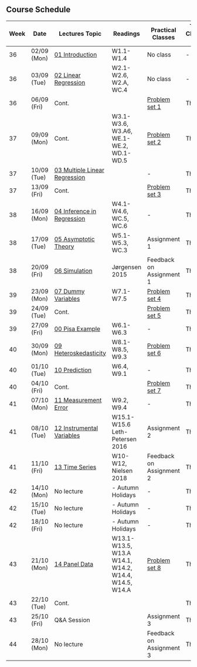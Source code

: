 ## Course Schedule
| Week | Date       | Lectures Topic                             | Readings                                          | Practical Classes           | TA Class 1 | TA Class 2 |
|------|------------|--------------------------------------------|--------------------------------------------------|-----------------------------|------------|------------|
| 36   | 02/09 (Mon)| [01 Introduction](1_lectures/01_intro)     | W1.1-W1.4                                         | No class                   | -          | -          |
| 36   | 03/09 (Tue)| [02 Linear Regression](1_lectures/02_slr)  | W2.1-W2.6, W2.A, WC.4                             | No class                   | -          | -          |
| 36   | 06/09 (Fri)| Cont.                                      |                                                   | [Problem set 1](2_class/PS1_EngelCurves)| Thor       | Daniel     |
| 37   | 09/09 (Mon)| Cont.                                      | W3.1-W3.6, W3.A6, <br>WE.1-WE.2, WD.1-WD.5        | [Problem set 2](2_class/PS2_EngelCurves)          | Thor       | Pedro      |
| 37   | 10/09 (Tue)| [03 Multiple Linear Regression](1_lectures/03_mlr) |                                           | -                           | Thor       | Pedro      |
| 37   | 13/09 (Fri)| Cont.                                      |                                                  | [Problem set 3](2_class/PS3_Growth)          | Thor       | Daniel     |
| 38   | 16/09 (Mon)| [04 Inference in Regression](1_lectures/04_inference)| W4.1-W4.6, WC.5, WC.6                        | -                           | Thor       | Pedro      |
| 38   | 17/09 (Tue)| [05 Asymptotic Theory](1_lectures/05_asymptotics)| W5.1-W5.3, WC.3                               | Assignment 1                | Thor       | Pedro      |
| 38   | 20/09 (Fri)| [06 Simulation](1_lectures/06_simulation)  | Jørgensen 2015                                   | Feedback on Assignment 1    | Thor       | Daniel     |
| 39   | 23/09 (Mon)| [07 Dummy Variables](1_lectures/07_dummyvars)| W7.1-W7.5                                      | [Problem set 4](2_class/PS4_MonteCarlo)          | Thor       | Pedro      |
| 39   | 24/09 (Tue)| Cont.                                      |                                                   | [Problem set 5](2_class/PS5_Growth)          | Thor       | Pedro      |
| 39   | 27/09 (Fri)| [00 Pisa Example](1_lectures/08_pisa)      |  W6.1-W6.3                                               | -                           | Thor       | Daniel     |
| 40   | 30/09 (Mon)| [09 Heteroskedasticity](1_lectures/09_heteroskedasticity)| W8.1-W8.5, W9.3                            | [Problem set 6](2_class/PS6_Hedonic)          | Thor       | Pedro      |
| 40   | 01/10 (Tue)| [10 Prediction](10_prediction)             | W6.4, W9.1                   | -                           | Thor       | Pedro      |
| 40   | 04/10 (Fri)| Cont.                                      |                                       | [Problem set 7](2_class/PS7_Hedonic)          | Thor       | Daniel     |
| 41   | 07/10 (Mon)| [11 Measurement Error](11_measurementerror)| W9.2, W9.4                                        | -                           | Thor       | Pedro      |
| 41   | 08/10 (Tue)| [12 Instrumental Variables](12_iv)         | W15.1-W15.6 <br> Leth-Petersen 2016                   | Assignment 2                | Thor       | Pedro      |
| 41   | 11/10 (Fri)| [13 Time Series](12_timeseries)            | W10-W12, Nielsen 2018                             | Feedback on Assignment 2    | Thor       | Daniel     |
| 42   | 14/10 (Mon)| No lecture                                 | - Autumn Holidays                                 | -                           | Thor       | Pedro      |
| 42   | 15/10 (Tue)| No lecture                                 | - Autumn Holidays                                 | -                           | Thor       | Pedro      |
| 42   | 18/10 (Fri)| No lecture                                 | - Autumn Holidays                                 | -                           | Thor       | Daniel     |
| 43   | 21/10 (Mon)| [14 Panel Data](14_paneldata)              | W13.1-W13.5, W13.A <br>W14.1, W14.2, W14.4, W14.5, W14.A| [Problem set 8](2_class/PS8_IV)      | Thor       | Pedro      |
| 43   | 22/10 (Tue)| Cont.                                      |  |                       | Thor       | Pedro      |
| 43   | 25/10 (Fri)| Q&A Session                                | | Assignment 3             | Thor       | Daniel     |
| 44   | 28/10 (Mon)| No lecture                                 |                                                    | Feedback on Assignment 3   | Thor       | Pedro      |
